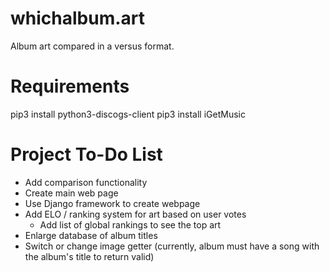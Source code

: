 # whichalbum.art
Album art compared in a versus format.

# Requirements
pip3 install python3-discogs-client
pip3 install iGetMusic

# Project To-Do List

- Add comparison functionality
- Create main web page
- Use Django framework to create webpage
- Add ELO / ranking system for art based on user votes
  - Add list of global rankings to see the top art
- Enlarge database of album titles
- Switch or change image getter (currently, album must have a song with the album's title to return valid)
